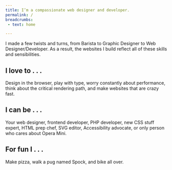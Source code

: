 ```yaml
---
title: I’m a compassionate web designer and developer.
permalink: /
breadcrumbs:
 - text: home

---
```


I made a few twists and turns, from Barista to Graphic Designer to Web Designer/Developer. As a result, the websites I build reflect all of these skills and sensibilities.

## I love to . . .
Design in the browser, play with type, worry constantly about performance, think about the critical rendering path, and make websites that are crazy fast.

## I can be . . .
Your web designer, frontend developer, PHP developer, new CSS stuff expert, HTML prep chef, SVG editor, Accessibility advocate, or only person who cares about Opera Mini.

## For fun I . . .
Make pizza, walk a pug named Spock, and bike all over.